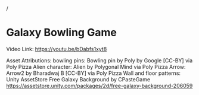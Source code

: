  /<h1>Galaxy Bowling Game</h1>

Video Link: https://youtu.be/bDabfs1xyt8


Asset Attributions: 
bowling pins: Bowling pin by Poly by Google [CC-BY] via Poly Pizza
Alien character: Alien by Polygonal Mind via Poly Pizza
Arrow: Arrow2 by Bharadwaj B [CC-BY] via Poly Pizza
Wall and floor patterns: Unity AssetStore Free Galaxy Background by CPasteGame https://assetstore.unity.com/packages/2d/free-galaxy-background-206059
